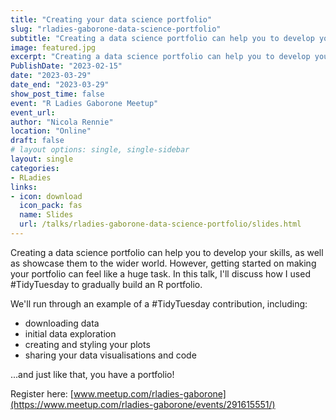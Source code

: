```yaml
---
title: "Creating your data science portfolio"
slug: "rladies-gaborone-data-science-portfolio"
subtitle: "Creating a data science portfolio can help you to develop your skills, and well as showcase them to the wider world. In this talk, we'll discuss how to build a portfolio with #TidyTuesday."
image: featured.jpg
excerpt: "Creating a data science portfolio can help you to develop your skills, and well as showcase them to the wider world. In this talk, we'll discuss how to build a portfolio with #TidyTuesday."
PublishDate: "2023-02-15"
date: "2023-03-29"
date_end: "2023-03-29"
show_post_time: false
event: "R Ladies Gaborone Meetup"
event_url: 
author: "Nicola Rennie"
location: "Online"
draft: false
# layout options: single, single-sidebar
layout: single
categories:
- RLadies
links:
- icon: download
  icon_pack: fas
  name: Slides
  url: /talks/rladies-gaborone-data-science-portfolio/slides.html
---
```


Creating a data science portfolio can help you to develop your skills, as well as showcase them to the wider world. However, getting started on making your portfolio can feel like a huge task. In this talk, I'll discuss how I used #TidyTuesday to gradually build an R portfolio.

We'll run through an example of a #TidyTuesday contribution, including:

* downloading data
* initial data exploration
* creating and styling your plots
* sharing your data visualisations and code

...and just like that, you have a portfolio!

Register here: [www.meetup.com/rladies-gaborone](https://www.meetup.com/rladies-gaborone/events/291615551/)
